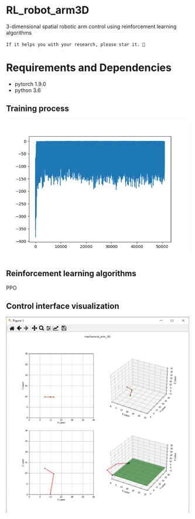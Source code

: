 # RL_robot_arm3D
3-dimensional spatial robotic arm control using reinforcement learning algorithms

`If it helps you with your research, please star it. 🎈`

# Requirements and Dependencies
- pytorch 1.9.0
- python 3.6


Training process 
----------

  <img src="arm_vis/arm_3d.png" width="500px"/> 

Reinforcement learning algorithms
----------
  PPO

Control interface visualization 
----------

  <img src="arm_vis/visual.png" width="500px"/> 

